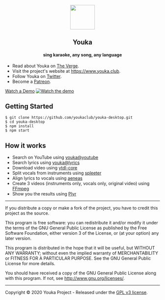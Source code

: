 <p align="center"><img src="assets/logo.ico" width='80px'/></p>
<h2 align="center"><b>Youka</b></h2>
<h4 align="center">sing karaoke, any song, any language</h4>

- Read about Youka on [The Verge](https://www.theverge.com/tldr/2020/2/19/21144452/youtube-youka-club-karaoke-lyrics).
- Visit the project's website at <https://www.youka.club>.
- Follow Youka on [Twitter](https://twitter.com/youka_club).
- Become a [Patreon](https://www.patreon.com/getyouka).

[Watch a Demo](https://www.youtube.com/watch?v=MGjH51vyHEs)
[![Watch the demo](https://static.youka.club/demo.jpg)](https://www.youtube.com/watch?v=MGjH51vyHEs)

## Getting Started

```
$ git clone https://github.com/youkaclub/youka-desktop.git
$ cd youka-desktop
$ npm install
$ npm start
```

## How it works

- Search on YouTube using [youka@youtube](https://github.com/youkaclub/youka-youtube)
- Search lyrics using [youka@lyrics](https://github.com/youkaclub/youka-lyrics)
- Download video using [ytdl-core](https://github.com/fent/node-ytdl-core)
- Split vocals from instruments using [spleeter](https://github.com/deezer/spleeter)
- Align lyrics to vocals using [aeneas](https://github.com/readbeyond/aeneas)
- Create 3 videos (instruments only, vocals only, original video) using [FFmpeg](https://www.ffmpeg.org)
- Show you the results using [Plyr](https://github.com/sampotts/plyr)

---

If you distribute a copy or make a fork of the project, you have to credit this project as the source.

This program is free software: you can redistribute it and/or modify it under the terms of the GNU General Public License as published by the Free Software Foundation, either version 3 of the License, or (at your option) any later version.

This program is distributed in the hope that it will be useful, but WITHOUT ANY WARRANTY; without even the implied warranty of MERCHANTABILITY or FITNESS FOR A PARTICULAR PURPOSE. See the GNU General Public License for more details.

You should have received a copy of the GNU General Public License along with this program. If not, see http://www.gnu.org/licenses/.

---

Copyright © 2020 Youka Project - Released under the [GPL v3 license](LICENSE.txt).
